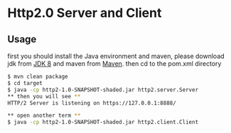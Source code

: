 # Http2.0 Server and Client

## Usage
first you should install the Java environment and maven, please download jdk from [JDK 8](https://www.oracle.com/java/technologies/javase/javase-jdk8-downloads.html) and maven from [Maven](https://maven.apache.org/download.cgi).
then cd to the pom.xml directory
```bash
$ mvn clean package
$ cd target
$ java -cp http2-1.0-SNAPSHOT-shaded.jar http2.server.Server
** then you will see **
HTTP/2 Server is listening on https://127.0.0.1:8888/

** open another term **
$ java -cp http2-1.0-SNAPSHOT-shaded.jar http2.client.Client
```

